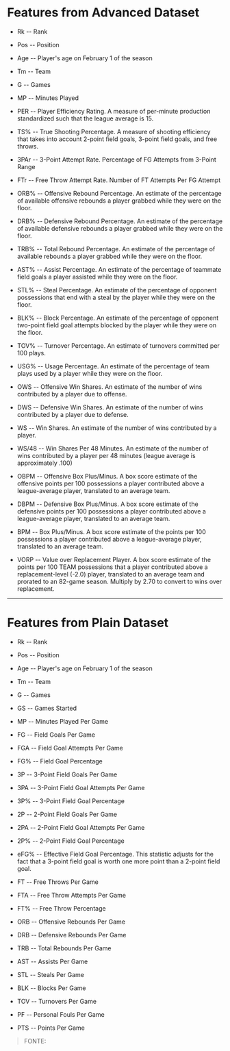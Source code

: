 # Features from Advanced Dataset

- Rk -- Rank

- Pos -- Position

- Age -- Player's age on February 1 of the season

- Tm -- Team

- G -- Games

- MP -- Minutes Played

- PER -- Player Efficiency Rating. A measure of per-minute production standardized such that the league average is 15.

- TS% -- True Shooting Percentage. A measure of shooting efficiency that takes into account 2-point field goals, 3-point field goals, and free throws.

- 3PAr -- 3-Point Attempt Rate. Percentage of FG Attempts from 3-Point Range

- FTr -- Free Throw Attempt Rate. Number of FT Attempts Per FG Attempt

- ORB% -- Offensive Rebound Percentage. An estimate of the percentage of available offensive rebounds a player grabbed while they were on the floor.

- DRB% -- Defensive Rebound Percentage. An estimate of the percentage of available defensive rebounds a player grabbed while they were on the floor.

- TRB% -- Total Rebound Percentage. An estimate of the percentage of available rebounds a player grabbed while they were on the floor.

- AST% -- Assist Percentage. An estimate of the percentage of teammate field goals a player assisted while they were on the floor.

- STL% -- Steal Percentage. An estimate of the percentage of opponent possessions that end with a steal by the player while they were on the floor.

- BLK% -- Block Percentage. An estimate of the percentage of opponent two-point field goal attempts blocked by the player while they were on the floor.

- TOV% -- Turnover Percentage. An estimate of turnovers committed per 100 plays.

- USG% -- Usage Percentage. An estimate of the percentage of team plays used by a player while they were on the floor.

- OWS -- Offensive Win Shares. An estimate of the number of wins contributed by a player due to offense.

- DWS -- Defensive Win Shares. An estimate of the number of wins contributed by a player due to defense.

- WS -- Win Shares. An estimate of the number of wins contributed by a player.

- WS/48 -- Win Shares Per 48 Minutes. An estimate of the number of wins contributed by a player per 48 minutes (league average is approximately .100)

- OBPM -- Offensive Box Plus/Minus. A box score estimate of the offensive points per 100 possessions a player contributed above a league-average player, translated to an average team.

- DBPM -- Defensive Box Plus/Minus. A box score estimate of the defensive points per 100 possessions a player contributed above a league-average player, translated to an average team.

- BPM -- Box Plus/Minus. A box score estimate of the points per 100 possessions a player contributed above a league-average player, translated to an average team.

- VORP -- Value over Replacement Player. A box score estimate of the points per 100 TEAM possessions that a player contributed above a replacement-level (-2.0) player, translated to an average team and prorated to an 82-game season. Multiply by 2.70 to convert to wins over replacement.

----------------------------------------------------------------- 

# Features from Plain Dataset

- Rk -- Rank

- Pos -- Position

- Age -- Player's age on February 1 of the season

- Tm -- Team

- G -- Games

- GS -- Games Started

- MP -- Minutes Played Per Game

- FG -- Field Goals Per Game

- FGA -- Field Goal Attempts Per Game

- FG% -- Field Goal Percentage

- 3P -- 3-Point Field Goals Per Game

- 3PA -- 3-Point Field Goal Attempts Per Game

- 3P% -- 3-Point Field Goal Percentage

- 2P -- 2-Point Field Goals Per Game

- 2PA -- 2-Point Field Goal Attempts Per Game

- 2P% -- 2-Point Field Goal Percentage

- eFG% -- Effective Field Goal Percentage. This statistic adjusts for the fact that a 3-point field goal is worth one more point than a 2-point field goal.

- FT -- Free Throws Per Game

- FTA -- Free Throw Attempts Per Game

- FT% -- Free Throw Percentage

- ORB -- Offensive Rebounds Per Game

- DRB -- Defensive Rebounds Per Game

- TRB -- Total Rebounds Per Game

- AST -- Assists Per Game

- STL -- Steals Per Game

- BLK -- Blocks Per Game

- TOV -- Turnovers Per Game

- PF -- Personal Fouls Per Game

- PTS -- Points Per Game


> FONTE: 